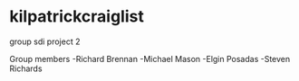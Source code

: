 # kilpatrickcraiglist
group sdi project 2

Group members
-Richard Brennan
-Michael Mason
-Elgin Posadas
-Steven Richards